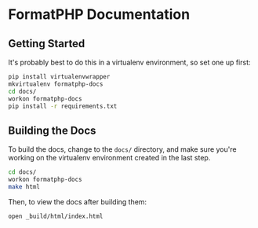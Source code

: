 # FormatPHP Documentation

## Getting Started

It's probably best to do this in a virtualenv environment, so set one up first:

``` bash
pip install virtualenvwrapper
mkvirtualenv formatphp-docs
cd docs/
workon formatphp-docs
pip install -r requirements.txt
```

## Building the Docs

To build the docs, change to the `docs/` directory, and make sure you're working
on the virtualenv environment created in the last step.

``` bash
cd docs/
workon formatphp-docs
make html
```

Then, to view the docs after building them:

``` bash
open _build/html/index.html
```
